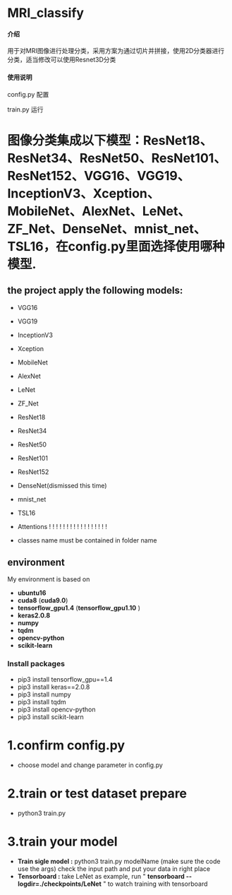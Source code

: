 # MRI_classify

#### 介绍
用于对MRI图像进行处理分类，采用方案为通过切片并拼接，使用2D分类器进行分类，适当修改可以使用Resnet3D分类


#### 使用说明
config.py 配置

train.py 运行

# 图像分类集成以下模型：ResNet18、ResNet34、ResNet50、ResNet101、ResNet152、VGG16、VGG19、InceptionV3、Xception、MobileNet、AlexNet、LeNet、ZF_Net、DenseNet、mnist_net、TSL16，在config.py里面选择使用哪种模型.

## the project apply the following models:


* VGG16
* VGG19
* InceptionV3
* Xception
* MobileNet
* AlexNet
* LeNet
* ZF_Net
* ResNet18
* ResNet34
* ResNet50
* ResNet101
* ResNet152
* DenseNet(dismissed this time)
* mnist_net
* TSL16



* Attentions ! ! ! ! ! ! ! ! ! ! ! ! ! ! ! ! !
* classes name must be contained in folder name 

## environment
My environment is based on 
* __ubuntu16__ 
* __cuda8__ (__cuda9.0__)
* __tensorflow_gpu1.4__ (__tensorflow_gpu1.10__ )
* __keras2.0.8__
* __numpy__
* __tqdm__
* __opencv-python__
* __scikit-learn__
### Install packages
* pip3 install tensorflow_gpu==1.4
* pip3 install keras==2.0.8
* pip3 install numpy
* pip3 install tqdm
* pip3 install opencv-python
* pip3 install scikit-learn

# 1.confirm config.py
* choose model and change parameter in config.py

# 2.train or test  dataset prepare
* python3 train.py

# 3.train your model
* __Train sigle model :__  python3 train.py modelName  (make sure the code use the args)
  check the input path and put your data in right place
* __Tensorboard :__ take LeNet as example, run " __tensorboard --logdir=./checkpoints/LeNet__ " to watch training with tensorboard


